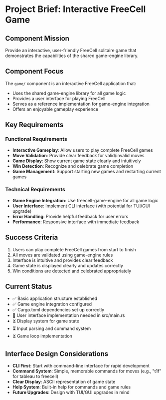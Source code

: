 # Project Brief: Interactive FreeCell Game

## Component Mission
Provide an interactive, user-friendly FreeCell solitaire game that demonstrates the capabilities of the shared game-engine library.

## Component Focus
The `game/` component is an interactive FreeCell application that:
- Uses the shared game-engine library for all game logic
- Provides a user interface for playing FreeCell
- Serves as a reference implementation for game-engine integration
- Offers an enjoyable gameplay experience

## Key Requirements

### Functional Requirements
- **Interactive Gameplay**: Allow users to play complete FreeCell games
- **Move Validation**: Provide clear feedback for valid/invalid moves
- **Game Display**: Show current game state clearly and intuitively
- **Win Detection**: Recognize and celebrate game completion
- **Game Management**: Support starting new games and restarting current games

### Technical Requirements
- **Game Engine Integration**: Use freecell-game-engine for all game logic
- **User Interface**: Implement CLI interface (with potential for TUI/GUI upgrade)
- **Error Handling**: Provide helpful feedback for user errors
- **Performance**: Responsive interface with immediate feedback

## Success Criteria
1. Users can play complete FreeCell games from start to finish
2. All moves are validated using game-engine rules
3. Interface is intuitive and provides clear feedback
4. Game state is displayed clearly and updates correctly
5. Win conditions are detected and celebrated appropriately

## Current Status
- ✅ Basic application structure established
- ✅ Game engine integration configured
- ✅ Cargo.toml dependencies set up correctly
- 🔄 User interface implementation needed in src/main.rs
- ⏳ Display system for game state
- ⏳ Input parsing and command system
- ⏳ Game loop implementation

## Interface Design Considerations
- **CLI First**: Start with command-line interface for rapid development
- **Command System**: Simple, memorable commands for moves (e.g., "t1f" for tableau to freecell)
- **Clear Display**: ASCII representation of game state
- **Help System**: Built-in help for commands and game rules
- **Future Upgrades**: Design with TUI/GUI upgrades in mind
